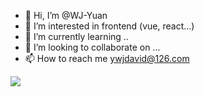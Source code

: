 - 👋 Hi, I’m @WJ-Yuan
- 👀 I’m interested in frontend (vue, react...)
- 🌱 I’m currently learning ..
- 💞️ I’m looking to collaborate on ...
- 📫 How to reach me ywjdavid@126.com

![](https://github-readme-stats.vercel.app/api?username=mayandev)
